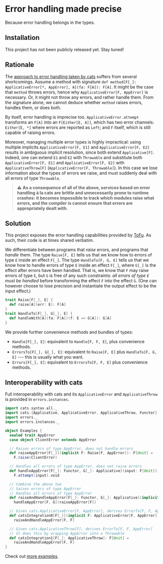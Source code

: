 # Error handling made precise

Because error handling belongs in the types.

## Installation

This project has not been publicly released yet. Stay tuned!

## Rationale

The [approach to error handling taken by cats](https://typelevel.org/cats/typeclasses/applicativemonaderror.html) suffers from several shortcomings.
Assume a method with signature `def method[F[_]: ApplicativeError[*, AppError], A](fa: F[A]): F[A]`.
It might be the case that `method` throws errors, hence why `ApplicativeError[F, AppError]` is necessary.
Or, it might not throw any errors, and rather handle them.
From the signature alone, we cannot deduce whether `method` raises errors, handles them, or does both.

By itself, error handling is imprecise too. `ApplicativeError.attempt` transforms an `F[A]` into an `F[Either[E, A]]`,
which has two error channels: `Either[E, *]` where errors are reported as `Left`; and `F` itself, which is still capable of raising errors.

Moreover, managing multiple error types is highly impractical:
using multiple implicits `ApplicativeError[F, E1]` and `ApplicativeError[F, E2]` results in ambiguous implicit resolution, since both extend `Applicative[F]`.
Indeed, one can extend `E1` and `E2` with `Throwable` and substitute both `ApplicativeError[F, E1]` and `ApplicativeError[F, E2]` with `ApplicativeThrow[F]` (`ApplicativeError[F, Throwable]`).
In this case we lose information about the types of errors we raise, and must suddenly deal with all errors of type `Throwable`.

> :warning: **As a consequence of all of the above, services based on error handling à la cats are brittle and unnecessarily prone to runtime crashes:
> it becomes impossible to track which modules raise what errors, and the compiler is cannot ensure that errors are appropriately dealt with**.

## Solution

This project exposes the error handling capabilities provided by [ToFu](https://github.com/tofu-tf/tofu/).
As such, their code is at times shared verbatim.

We differentiate between programs that _raise_ errors, and programs that _handle_ them.
The type `Raise[F, E]` tells us that we know how to errors of type `E` inside an effect `F[_]`.
The type `HandleTo[F, G, E]` tells us that we know how to handle errors of type `E` inside an effect `F[_]`, where `G[_]` is the effect after errors have been handled.
That is, we know that `F` may raise errors of type `E`, but `G` is free of any such constraints: _all errors of type `E` must be handled_ before transforming the effect `F` into the effect `G`.
(One can however choose to lose precision and instantiate the output effect to be the input effect.)

```scala
trait Raise[F[_], E] {
  def raise[A](err: E): F[A]
}
trait HandleTo[F[_], G[_], E] {
  def handleWith[A](fa: F[A])(f: E => G[A]): G[A]
}
```

We provide further convenience methods and bundles of types:
- `Handle[F[_], E]`: equivalent to `Handle[F, F, E]`, plus convenience methods.
- `ErrorsTo[F[_], G[_], E]`: equivalent to `Raise[F, E]` plus `HandleTo[F, G, E]` --- this is usually what you want.
- `Errors[F[_], E]`: equivalent to `ErrorsTo[F, F, E]` plus convenience methods.

## Interoperability with cats

Full interoperability with cats and its `ApplicativeError` and `ApplicativeThrow` is provided in `errors.instances`.

```scala
import cats.syntax.all._
import cats.{Applicative, ApplicativeError, ApplicativeThrow, Functor}
import errors._
import errors.instances._

object Examples {
  sealed trait AppError
  case object ClientError extends AppError

  // Raises errors of type AppError, does not handle errors
  def raiseAppError[F[_]](implicit F: Raise[F, AppError]): F[Unit] =
    F.raise(ClientError)

  // Handles all errors of type AppError, does not raise errors
  def handleAppError[F[_]: Functor, G[_]: Applicative](input: F[Unit])(implicit F: HandleTo[F, G, AppError]): G[Unit] =
    F.attempt(input).void

  // Combine the above two
  // Saises errors of type AppError
  // Handles all errors of type AppError
  def raiseAndHandleAppError[F[_]: Functor, G[_]: Applicative](implicit F: ErrorsTo[F, G, AppError]): G[Unit] =
    handleAppError[F, G](raiseAppError[F])

  // Given cats.ApplicativeError[F, AppError], derives ErrorTo[F, F, AppError]
  def catsIntegration0[F[_]](implicit F: ApplicativeError[F, AppError]): F[Unit] =
    raiseAndHandleAppError[F, F]

  // Given cats.ApplicativeThrow[F], derives ErrorTo[F, F, AppError]
  // It does this by wrapping AppError into a Throwable
  def catsIntegration1[F[_]: ApplicativeThrow]: F[Unit] =
    raiseAndHandleAppError[F, F]
}
```

Check out [more examples](examples/src/main/scala/example.scala).
